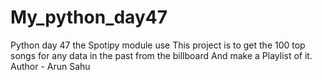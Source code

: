 # My_python_day47
Python day 47 the Spotipy module use
This project is to get the 100 top songs for any data in the past from the billboard 
And make a Playlist of it.
Author - Arun Sahu